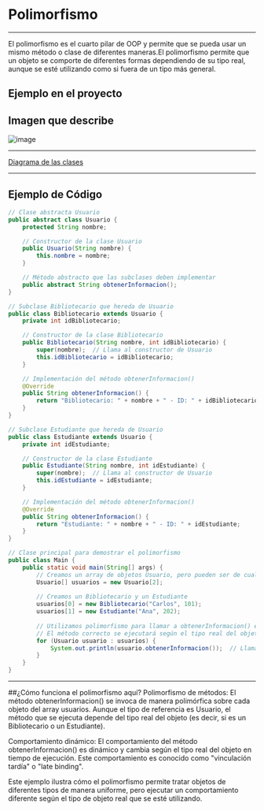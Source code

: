 # Polimorfismo 
____________________________________________________________________________________________

El polimorfismo es el cuarto pilar de OOP y permite que se pueda usar un mismo método o clase de diferentes maneras.El polimorfismo permite que un objeto se comporte de diferentes formas dependiendo de su tipo real, aunque se esté utilizando como si fuera de un tipo más general.


## Ejemplo en el proyecto 

## Imagen que describe
![image](https://github.com/user-attachments/assets/9c9e4f7a-2753-4c8f-a733-42da4f960e48)

____________________________________________________________________________________________
[Diagrama de las clases](https://docs.google.com/presentation/d/1hRUJWvK62TNMjvtD5F0mrpfBQo8xms379FoKEji9zoo/edit#slide=id.p) 
____________________________________________________________________________________________
## Ejemplo de Código 
```java
// Clase abstracta Usuario
public abstract class Usuario {
    protected String nombre;

    // Constructor de la clase Usuario
    public Usuario(String nombre) {
        this.nombre = nombre;
    }

    // Método abstracto que las subclases deben implementar
    public abstract String obtenerInformacion();
}

// Subclase Bibliotecario que hereda de Usuario
public class Bibliotecario extends Usuario {
    private int idBibliotecario;

    // Constructor de la clase Bibliotecario
    public Bibliotecario(String nombre, int idBibliotecario) {
        super(nombre);  // Llama al constructor de Usuario
        this.idBibliotecario = idBibliotecario;
    }

    // Implementación del método obtenerInformacion()
    @Override
    public String obtenerInformacion() {
        return "Bibliotecario: " + nombre + " - ID: " + idBibliotecario;
    }
}

// Subclase Estudiante que hereda de Usuario
public class Estudiante extends Usuario {
    private int idEstudiante;

    // Constructor de la clase Estudiante
    public Estudiante(String nombre, int idEstudiante) {
        super(nombre);  // Llama al constructor de Usuario
        this.idEstudiante = idEstudiante;
    }

    // Implementación del método obtenerInformacion()
    @Override
    public String obtenerInformacion() {
        return "Estudiante: " + nombre + " - ID: " + idEstudiante;
    }
}

// Clase principal para demostrar el polimorfismo
public class Main {
    public static void main(String[] args) {
        // Creamos un array de objetos Usuario, pero pueden ser de cualquier tipo de subclase de Usuario
        Usuario[] usuarios = new Usuario[2];
        
        // Creamos un Bibliotecario y un Estudiante
        usuarios[0] = new Bibliotecario("Carlos", 101);
        usuarios[1] = new Estudiante("Ana", 202);
        
        // Utilizamos polimorfismo para llamar a obtenerInformacion() en ambos objetos
        // El método correcto se ejecutará según el tipo real del objeto (Bibliotecario o Estudiante)
        for (Usuario usuario : usuarios) {
            System.out.println(usuario.obtenerInformacion());  // Llamada polimórfica
        }
    }
}

```
____________________________________________________________________________________________
##¿Cómo funciona el polimorfismo aquí?
Polimorfismo de métodos: El método obtenerInformacion() se invoca de manera polimórfica sobre cada objeto del array usuarios. Aunque el tipo de referencia es Usuario, el método que se ejecuta depende del tipo real del objeto (es decir, si es un Bibliotecario o un Estudiante).

Comportamiento dinámico: El comportamiento del método obtenerInformacion() es dinámico y cambia según el tipo real del objeto en tiempo de ejecución. Este comportamiento es conocido como "vinculación tardía" o "late binding".

Este ejemplo ilustra cómo el polimorfismo permite tratar objetos de diferentes tipos de manera uniforme, pero ejecutar un comportamiento diferente según el tipo de objeto real que se esté utilizando.

